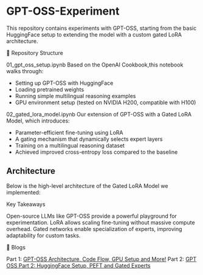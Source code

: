 # GPT-OSS-Experiment
This repository contains experiments with GPT-OSS, starting from the basic HuggingFace setup to extending the model with a custom gated LoRA architecture.

📂 Repository Structure

01_gpt_oss_setup.ipynb
Based on the OpenAI Cookbook,this notebook walks through:
- Setting up GPT-OSS with HuggingFace
- Loading pretrained weights
- Running simple multilingual reasoning examples
- GPU environment setup (tested on NVIDIA H200, compatible with H100)

02_gated_lora_model.ipynb
Our extension of GPT-OSS with a Gated LoRA Model, which introduces:
- Parameter-efficient fine-tuning using LoRA
- A gating mechanism that dynamically selects expert layers
- Training on a multilingual reasoning dataset
- Achieved improved cross-entropy loss compared to the baseline

## Architecture

Below is the high-level architecture of the Gated LoRA Model we implemented:

Key Takeaways

Open-source LLMs like GPT-OSS provide a powerful playground for experimentation. LoRA allows scaling fine-tuning without massive compute overhead. Gated networks enable specialization of experts, improving adaptability for custom tasks.

🔗 Blogs

Part 1: [GPT-OSS Architecture, Code Flow, GPU Setup and More!](https://medium.com/@ketaki.kolhatkar99/gpt-oss-architecture-code-flow-gpu-setup-and-more-a71d06d8bf71)
Part 2: [GPT OSS Part 2: HuggingFace Setup, PEFT and Gated Experts]()
